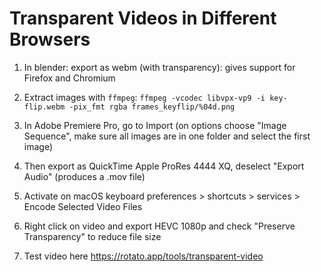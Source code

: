 # Transparent Videos in Different Browsers

1) In blender: export as webm (with transparency): gives support for Firefox and Chromium

2) Extract images with `ffmpeg`:
`ffmpeg -vcodec libvpx-vp9 -i key-flip.webm -pix_fmt rgba frames_keyflip/%04d.png`

3) In Adobe Premiere Pro, go to Import (on options choose "Image Sequence", make sure all images are in one folder and select the first image)

4) Then export as QuickTime Apple ProRes 4444 XQ, deselect "Export Audio" (produces a .mov file)

5) Activate on macOS keyboard preferences > shortcuts > services > Encode Selected Video Files

6) Right click on video and export HEVC 1080p and check "Preserve Transparency" to reduce file size

7) Test video here https://rotato.app/tools/transparent-video
